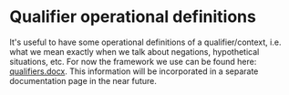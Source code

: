 # Qualifier operational definitions

It's useful to have some operational definitions of a qualifier/context, i.e. what we mean exactly when we talk about negations, hypothetical situations, etc. For now the framework we use can be found here: [qualifiers.docx](qualifiers.docx). This information will be incorporated in a separate documentation page in the near future.
